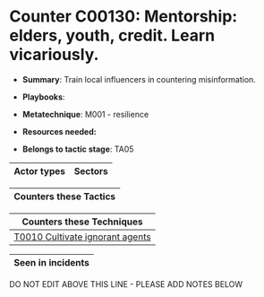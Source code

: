 # Counter C00130: Mentorship: elders, youth, credit. Learn vicariously.

* **Summary**: Train local influencers in countering misinformation. 

* **Playbooks**: 

* **Metatechnique**: M001 - resilience

* **Resources needed:** 

* **Belongs to tactic stage**: TA05


| Actor types | Sectors |
| ----------- | ------- |



| Counters these Tactics |
| ---------------------- |



| Counters these Techniques |
| ------------------------- |
| [T0010 Cultivate ignorant agents](../generated_pages/techniques/T0010.md) |



| Seen in incidents |
| ----------------- |


DO NOT EDIT ABOVE THIS LINE - PLEASE ADD NOTES BELOW